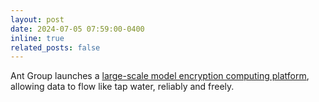 ```yaml
---
layout: post
date: 2024-07-05 07:59:00-0400
inline: true
related_posts: false
---
```



Ant Group launches a [large-scale model encryption computing platform](https://databridge-misuan.cloud.alipay.com/portal), 
allowing data to flow like tap water, reliably and freely.